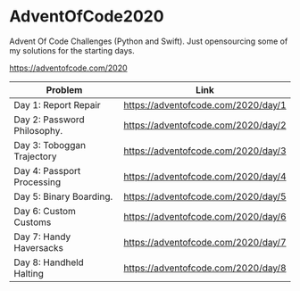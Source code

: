# AdventOfCode2020
Advent Of Code Challenges (Python and Swift). Just opensourcing some of my solutions for the starting days.

https://adventofcode.com/2020




|         Problem            |                 Link                      |
| ---------------------------|------------------------------------------ |
| Day 1: Report Repair       | https://adventofcode.com/2020/day/1       |
| Day 2: Password Philosophy.| https://adventofcode.com/2020/day/2       |
| Day 3: Toboggan Trajectory | https://adventofcode.com/2020/day/3       |
| Day 4: Passport Processing | https://adventofcode.com/2020/day/4       |
| Day 5: Binary Boarding.    | https://adventofcode.com/2020/day/5       |
| Day 6: Custom Customs      | https://adventofcode.com/2020/day/6       |
| Day 7: Handy Haversacks    | https://adventofcode.com/2020/day/7      |
| Day 8: Handheld Halting    | https://adventofcode.com/2020/day/8      |


